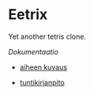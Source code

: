 # Eetrix

Yet another tetris clone.

_Dokumentaatio_ 

- [aiheen kuvaus](dokumentaatio/aiheenKuvausJaRakenne.md)

- [tuntikirjanpito](dokumentaatio/tuntikirjanpito.md)


